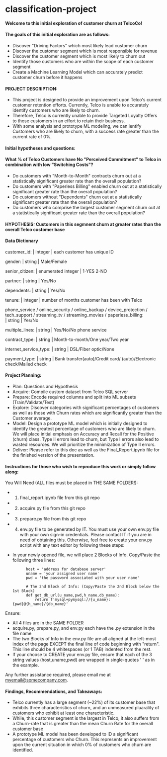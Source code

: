 # classification-project

#### Welcome to this initial exploration of customer churn at TelcoCo!
#### The goals of this initial exploration are as follows:
- Discover "Driving Factors" which most likely lead customer churn
- Discover the customer segment which is most responsible for revenue
- Discover the customer segment which is most likely to churn out
- Identify those customers who are within the scope of each customer segment
- Create a Machine Learning Model which can accurately predict customer churn before it happens

#### PROJECT DESCRIPTION:
- This project is designed to provide an improvement upon Telco's current customer retention efforts.  Currently, Telco is unable to accurately identify customers who are likely to churn.
- Therefore, Telco is currently unable to provide Targeted Loyalty Offers to those customers in an effort to retain their business.
- With some analysis and prototype ML modeling, we can ientify Customers who are likely to churn, with a success rate greater than the current rate of 0%.

#### Initial hypotheses and questions:
#### What % of Telco Customers have No "Perceived Commitment" to Telco in combination with low "Switching Costs"?
- Do customers with "Month-to-Month" contracts churn out at a statistically significant greater rate than the overall population?
- Do customers with "Paperless Billing" enabled churn out at a statistically significant greater rate than the overall population?
- Do customers without "Dependents" churn out at a statistically significant greater rate than the overall population?
- Do customers who comprise the largest customer segment churn out at a statistically significant greater rate than the overall population?

#### HYPOTHESIS: Customers in this segmnent churn at greater rates than the overall Telco customer base

#### Data Dictionary 
customer_id:        |          integer          |         each customer has unique ID

gender:             |         string             |       Male/Female           

senior_citizen:     |         enumerated integer    |    1-YES 2-NO

partner:            |          string            |        Yes/No

dependents:         |          string             |       Yes/No

tenure:             |          integer            |      number of months customer has been with Telco

phone_service / online_security / online_backup /
device_protection / tech_support / streaming_tv / 
streaming_movies / paperless_billing:  
                    |         string             |     Yes/No

multiple_lines:     |         string             |      Yes/No/No phone service

contract_type:      |         string              |      Month-to-month/One year/Two year

internet_service_type:   |     string            |      DSL/Fiber optic/None

payment_type:       |         string              |      Bank transfer(auto)/Credit card/ 
                                                        (auto)/Electronic check/Mailed check

#### Project Planning:
- Plan: Questions and Hypothesis
- Acquire: Compile custom dataset from Telco SQL server
- Prepare: Encode required columns and split into ML subsets (Train/Validate/Test)
- Explore: Discover categories with significant percentages of customers as well as those with Churn rates which are significantly greater than the Customer average.
- Model: Design a prototype ML model which is initially designed to identify the greatest percentage of customers who are likely to churn.  We will place initial emphasis on Accuracy and Recall for the Positive (churn) class.  Type II errors lead to churn, but Type I errors also lead to wasted resources.  We will prioritize the minimization of Type II errors.
- Deliver: Please refer to this doc as well as the Final_Report.ipynb file for the finished version of the presentation.


#### Instructions for those who wish to reproduce this work or simply follow along:
You Will Need (ALL files must be placed in THE SAME FOLDER!):
- 1. final_report.ipynb file from this git repo
- 2. acquire.py file from this git repo
- 3. prepare.py file from this git repo 
- 4. env.py file to be generated by IT.  You must use your own env.py file with your own sign-in credentials.  Please contact IT if you are in need of obtaining this.  Otherwise, feel free to create your env.py script with any text editor by following these steps:
- In your newly opened file, we will place 2 Blocks of Info.  Copy/Paste the following three lines:

            host = 'address for database server'
            uname = 'your assigned user name'
            pwd = 'the password associated with your user name'

            # The 2nd Block of Info: (Copy/Paste the 2nd Block below the 1st Block)
            def get_db_url(u_name,pwd,h_name,db_name):
                return f'mysql+pymysql://{u_name}:{pwd}@{h_name}/{db_name}'
Ensure:
- All 4 files are in the SAME FOLDER
- acquire.py, prepare.py, and env.py each have the .py extension in the file name
- The two Blocks of Info in the env.py file are all aligned at the left-most index of the page EXCEPT the final line of code beginning with "return".  This line should be 4 whitespaces (or 1 TAB) indented from the rest.
- If your choose to CREATE your env.py file, ensure that each of the 3 string values (host,uname,pwd) are wrapped in single-quotes ' ' as in the example.

Any further assistance required, please email me at myemail@somecompany.com.


#### Findings, Recommendations, and Takeaways:

- Telco currently has a large segment (~22%) of its customer base that exhibits three characteristics of churn, and an unmeasured pluarality of customers who exhibit at least one characteristic. 
- While, this customer segment is the largest in Telco, it also suffers from a Churn-rate that is greater than the mean Churn Rate for the overall customer base
- A prototype ML model has been developed to ID a significant percentage of customers who Churn.  This represents an improvement upon the current situation in which 0% of customers who churn are identified.

